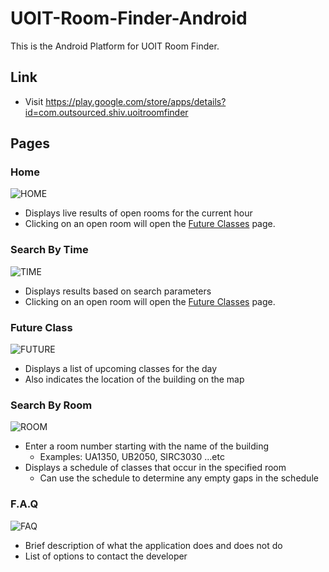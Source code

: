 # UOIT-Room-Finder-Android

This is the Android Platform for UOIT Room Finder.

## Link
- Visit https://play.google.com/store/apps/details?id=com.outsourced.shiv.uoitroomfinder 

## Pages

### Home
![HOME](https://github.com/yenvanio/UOIT-Room-Finder/blob/master/assets/android/home.png)
  - Displays live results of open rooms for the current hour
  - Clicking on an open room will open the [Future Classes](#future-class) page.
  
  
### Search By Time
![TIME](https://github.com/yenvanio/UOIT-Room-Finder/blob/master/assets/android/time.png) 
  - Displays results based on search parameters
  - Clicking on an open room will open the [Future Classes](#future-class) page.

### Future Class
![FUTURE](https://github.com/yenvanio/UOIT-Room-Finder/blob/master/assets/android/future.png) 
  - Displays a list of upcoming classes for the day
  - Also indicates the location of the building on the map
  
  
### Search By Room
![ROOM](https://github.com/yenvanio/UOIT-Room-Finder/blob/master/assets/android/room.png)
  - Enter a room number starting with the name of the building 
    - Examples: UA1350, UB2050, SIRC3030 ...etc
  - Displays a schedule of classes that occur in the specified room
    - Can use the schedule to determine any empty gaps in the schedule
    
    
### F.A.Q
![FAQ](https://github.com/yenvanio/UOIT-Room-Finder/blob/master/assets/android/faq.png)
  - Brief description of what the application does and does not do
  - List of options to contact the developer

